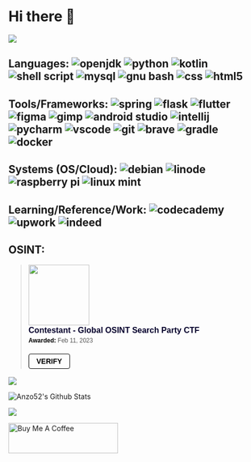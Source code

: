 # Hi there 👋

![](https://komarev.com/ghpvc/?username=Anzo52&style=plastic&color=green)

## Languages: ![openjdk](https://img.shields.io/badge/Java-ED8B00?style=for-the-badge&logo=openjdk&logoColor=white) ![python](https://img.shields.io/badge/Python-3776AB?style=for-the-badge&logo=python&logoColor=white) ![kotlin](https://img.shields.io/badge/Kotlin-0095D5?&style=for-the-badge&logo=kotlin&logoColor=white) ![shell script](https://img.shields.io/badge/Shell_Script-121011?style=for-the-badge&logo=gnu-bash&logoColor=white) ![mysql](https://img.shields.io/badge/MySQL-00000F?style=for-the-badge&logo=mysql&logoColor=white) ![gnu bash](https://img.shields.io/badge/GNU%20Bash-4EAA25?style=for-the-badge&logo=GNU%20Bash&logoColor=white) ![css](https://img.shields.io/badge/CSS-239120?&style=for-the-badge&logo=css3&logoColor=white) ![html5](https://img.shields.io/badge/HTML5-E34F26?style=for-the-badge&logo=html5&logoColor=white)

## Tools/Frameworks: ![spring](https://img.shields.io/badge/Spring-6DB33F?style=for-the-badge&logo=spring&logoColor=white) ![flask](https://img.shields.io/badge/Flask-000000?style=for-the-badge&logo=flask&logoColor=white) ![flutter](https://img.shields.io/badge/Flutter-02569B?style=for-the-badge&logo=flutter&logoColor=white) ![figma](https://img.shields.io/badge/Figma-F24E1E?style=for-the-badge&logo=figma&logoColor=white) ![gimp](https://img.shields.io/badge/gimp-5C5543?style=for-the-badge&logo=gimp&logoColor=white) ![android studio](https://img.shields.io/badge/Android_Studio-3DDC84?style=for-the-badge&logo=android-studio&logoColor=white) ![intellij](https://img.shields.io/badge/IntelliJ_IDEA-0078D4?style=for-the-badge&logo=intellij-idea&logoColor=orange) ![pycharm](https://img.shields.io/badge/PyCharm-000000.svg?&style=for-the-badge&logo=PyCharm&logoColor=white) ![vscode](https://img.shields.io/badge/Visual_Studio_Code-0078D4?style=for-the-badge&logo=visual%20studio%20code&logoColor=white) ![git](https://img.shields.io/badge/GIT-E44C30?style=for-the-badge&logo=git&logoColor=white) ![brave](https://img.shields.io/badge/Brave-FF1B2D?style=for-the-badge&logo=Brave&logoColor=white) ![gradle](https://img.shields.io/badge/Gradle-02303A.svg?style=for-the-badge&logo=Gradle&logoColor=white) ![docker](https://img.shields.io/badge/docker-%230db7ed.svg?style=for-the-badge&logo=docker&logoColor=white)

## Systems (OS/Cloud): ![debian](https://img.shields.io/badge/Debian-A81D33?style=for-the-badge&logo=debian&logoColor=white) ![linode](https://img.shields.io/badge/Linode-00A95C?style=for-the-badge&logo=Linode&logoColor=white) ![raspberry pi](https://img.shields.io/badge/Raspberry%20Pi-A22846?style=for-the-badge&logo=Raspberry%20Pi&logoColor=white) ![linux mint](https://img.shields.io/badge/Linux_Mint-87CF3E?style=for-the-badge&logo=linux-mint&logoColor=white)

## Learning/Reference/Work: ![codecademy](https://img.shields.io/badge/Codecademy-FFF0E5?style=for-the-badge&logo=codecademy&logoColor=303347) ![upwork](https://img.shields.io/badge/UpWork-6FDA44?style=for-the-badge&logo=Upwork&logoColor=white) ![indeed](https://img.shields.io/badge/Indeed-003A9B?style=for-the-badge&logo=Indeed&logoColor=white)

## OSINT:
<blockquote class="badgr-badge" style="font-family: Helvetica, Roboto, &quot;Segoe UI&quot;, Calibri, sans-serif;"><a href="https://api.ca.badgr.io/public/assertions/9rdoqkaiTvKd7Ray9E-ioQ"><img width="120px" height="120px" src="https://api.ca.badgr.io/public/assertions/9rdoqkaiTvKd7Ray9E-ioQ/image"></a><p class="badgr-badge-name" style="hyphens: auto; overflow-wrap: break-word; word-wrap: break-word; margin: 0; font-size: 16px; font-weight: 600; font-style: normal; font-stretch: normal; line-height: 1.25; letter-spacing: normal; text-align: left; color: #05012c;">Contestant - Global OSINT Search Party CTF</p><p class="badgr-badge-date" style="margin: 0; font-size: 12px; font-style: normal; font-stretch: normal; line-height: 1.67; letter-spacing: normal; text-align: left; color: #555555;"><strong style="font-size: 12px; font-weight: bold; font-style: normal; font-stretch: normal; line-height: 1.67; letter-spacing: normal; text-align: left; color: #000;">Awarded: </strong>Feb 11, 2023</p><p style="margin: 16px 0; padding: 0;"><a class="badgr-badge-verify" target="_blank" href="https://badgecheck.io?url=https%3A%2F%2Fapi.ca.badgr.io%2Fpublic%2Fassertions%2F9rdoqkaiTvKd7Ray9E-ioQ" style="box-sizing: content-box; display: flex; align-items: center; justify-content: center; margin: 0; font-size:14px; font-weight: bold; width: 48px; height: 16px; border-radius: 4px; border: solid 1px black; text-decoration: none; padding: 6px 16px; margin: 16px 0; color: black;">VERIFY</a></p></blockquote>

![](https://github-readme-stats.vercel.app/api/top-langs/?username=Anzo52&layout=compact&theme=merko)

![Anzo52's Github Stats](https://github-readme-stats.vercel.app/api?username=Anzo52&include_all_commits=true&count_private=true&show_icons=true&theme=chartreuse-dark)
  
![](https://github-profile-summary-cards.vercel.app/api/cards/profile-details?username=Anzo52&theme=github_dark) 

<a href="https://www.buymeacoffee.com/azollner20N" target="_blank"><img src="https://cdn.buymeacoffee.com/buttons/v2/default-yellow.png" alt="Buy Me A Coffee" style="height: 60px !important;width: 217px !important;" ></a>

<!--
**Anzo52/Anzo52** is a ✨ _special_ ✨ repository because its `README.md` (this file) appears on your GitHub profile.

Here are some ideas to get you started:

- 🔭 I’m currently working on ...
- 🌱 I’m currently learning ...
- 👯 I’m looking to collaborate on ...
- 🤔 I’m looking for help with ...
- 💬 Ask me about ...
- 📫 How to reach me: ...
- 😄 Pronouns: ...
- ⚡ Fun fact: ...
- https://simpleicons.org/
- shields.io
-->
